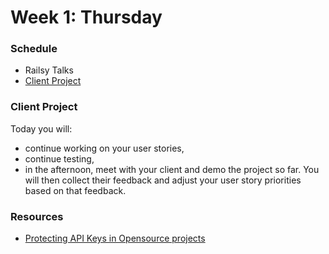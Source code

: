 # Week 1: Thursday

### Schedule

- Railsy Talks
- [Client Project](../../../../client-project-challenge)

### Client Project

Today you will:
- continue working on your user stories,
- continue testing,
- in the afternoon, meet with your client and demo the project so far. You will then collect their feedback and adjust your user story priorities based on that feedback.

### Resources

- [Protecting API Keys in Opensource
  projects](https://github.com/devbootcamp/reference/wiki/Open-Source-Secrets)
